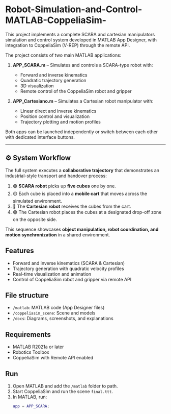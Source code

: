 # Robot-Simulation-and-Control-MATLAB-CoppeliaSim-

This project implements a complete SCARA and cartesian manipulators simulation and control system
developed in MATLAB App Designer, with integration to CoppeliaSim (V-REP)
through the remote API.

The project consists of two main MATLAB applications:

1. **APP_SCARA.m** – Simulates and controls a SCARA-type robot with:
   - Forward and inverse kinematics
   - Quadratic trajectory generation
   - 3D visualization
   - Remote control of the CoppeliaSim robot and gripper

2. **APP_Cartesiano.m** – Simulates a Cartesian robot manipulator with:
   - Linear direct and inverse kinematics
   - Position control and visualization
   - Trajectory plotting and motion profiles

Both apps can be launched independently or switch between each other with dedicated interface buttons.

---

## ⚙️ System Workflow

The full system executes a **collaborative trajectory** that demonstrates an industrial-style transport and handover process:

1. 🟢 **SCARA robot** picks up **five cubes** one by one.
2. 🟡 Each cube is placed into a **mobile cart** that moves across the simulated environment.
3. 🔵 The **Cartesian robot** receives the cubes from the cart.
4. 🟣 The Cartesian robot places the cubes at a designated drop-off zone on the opposite side.

This sequence showcases **object manipulation, robot coordination, and motion synchronization** in a shared environment.

## Features
- Forward and inverse kinematics (SCARA & Cartesian)
- Trajectory generation with quadratic velocity profiles
- Real-time visualization and animation
- Control of CoppeliaSim robot and gripper via remote API

## File structure
- `/matlab`: MATLAB code (App Designer files)
- `/coppeliasim_scene`: Scene and models
- `/docs`: Diagrams, screenshots, and explanations

## Requirements
- MATLAB R2021a or later
- Robotics Toolbox
- CoppeliaSim with Remote API enabled

## Run
1. Open MATLAB and add the `/matlab` folder to path.
2. Start CoppeliaSim and run the scene `final.ttt`.
3. In MATLAB, run:
   ```matlab
   app = APP_SCARA;
